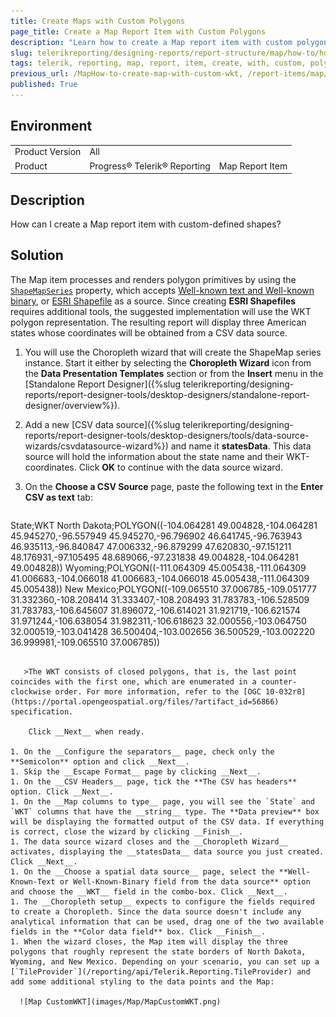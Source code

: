 ```yaml
---
title: Create Maps with Custom Polygons
page_title: Create a Map Report Item with Custom Polygons 
description: "Learn how to create a Map report item with custom polygons when using Telerik Reporting."
slug: telerikreporting/designing-reports/report-structure/map/how-to/how-to-create-a-map-with-custom-polygons
tags: telerik, reporting, map, report, item, create, with, custom, polygons
previous_url: /MapHow-to-create-map-with-custom-wkt, /report-items/map/how-to/how-to-create-a-map-with-custom-polygons
published: True
---
```


## Environment

<table>
	<tbody>
		<tr>
			<td>Product Version</td>
			<td>All</td>
		</tr>
		<tr>
			<td>Product</td>
			<td>Progress® Telerik® Reporting</td>
			<td>Map Report Item</td>
		</tr>
	</tbody>
</table>

## Description

How can I create a Map report item with custom-defined shapes?

## Solution

The Map item processes and renders polygon primitives by using the [`ShapeMapSeries`](/reporting/api/Telerik.Reporting.ShapeMapSeries) property, which accepts [Well-known text and Well-known binary](http://en.wikipedia.org/wiki/Well-known_text), or [ESRI Shapefile](http://en.wikipedia.org/wiki/Shapefile) as a source. Since creating __ESRI Shapefiles__ requires additional tools, the suggested implementation will use the WKT polygon representation. The resulting report will display three American states whose coordinates will be obtained from a CSV data source. 

1. You will use the Choropleth wizard that will create the ShapeMap series instance. Start it either by selecting the __Choropleth Wizard__ icon from the **Data Presentation Templates** section or from the __Insert__ menu in the [Standalone Report Designer]({%slug telerikreporting/designing-reports/report-designer-tools/desktop-designers/standalone-report-designer/overview%}). 
1. Add a new [CSV data source]({%slug telerikreporting/designing-reports/report-designer-tools/desktop-designers/tools/data-source-wizards/csvdatasource-wizard%}) and name it __statesData__. This data source will hold the information about the state name and their WKT-coordinates. Click **OK** to continue with the data source wizard. 
1. On the __Choose a CSV Source__ page, paste the following text in the **Enter CSV as text** tab: 
   
   ````   
State;WKT
North Dakota;POLYGON((-104.064281 49.004828,-104.064281 45.945270,-96.557949 45.945270,-96.796902 46.641745,-96.763943 46.935113,-96.840847 47.006332,-96.879299 47.620830,-97.151211 48.176931,-97.105495 48.689066,-97.231838 49.004828,-104.064281 49.004828))
Wyoming;POLYGON((-111.064309 45.005438,-111.064309 41.006683,-104.066018 41.006683,-104.066018 45.005438,-111.064309 45.005438))
New Mexico;POLYGON((-109.065510 37.006785,-109.051777 31.332360,-108.208414 31.333407,-108.208493 31.783783,-106.528509 31.783783,-106.645607 31.896072,-106.614021 31.921719,-106.621574 31.971244,-106.638054 31.982311,-106.618623 32.000556,-103.064750 32.000519,-103.041428 36.500404,-103.002656 36.500529,-103.002220 36.999981,-109.065510 37.006785))
````          

   >The WKT consists of closed polygons, that is, the last point coincides with the first one, which are enumerated in a counter-clockwise order. For more information, refer to the [OGC 10-032r8](https://portal.opengeospatial.org/files/?artifact_id=56866) specification. 

    Click __Next__ when ready. 

1. On the __Configure the separators__ page, check only the **Semicolon** option and click __Next__. 
1. Skip the __Escape Format__ page by clicking __Next__. 
1. On the __CSV Headers__ page, tick the **The CSV has headers** option. Click __Next__. 
1. On the __Map columns to type__ page, you will see the `State` and `WKT` columns that have the __string__ type. The **Data preview** box will be displaying the formatted output of the CSV data. If everything is correct, close the wizard by clicking __Finish__. 
1. The data source wizard closes and the __Choropleth Wizard__ activates, displaying the __statesData__ data source you just created. Click __Next__. 
1. On the __Choose a spatial data source__ page, select the **Well-Known-Text or Well-Known-Binary field from the data source** option and choose the __WKT__ field in the combo-box. Click __Next__. 
1. The __Choropleth setup__ expects to configure the fields required to create a Choropleth. Since the data source doesn't include any analytical information that can be used, drag one of the two available fields in the **Color data field** box. Click __Finish__. 
1. When the wizard closes, the Map item will display the three polygons that roughly represent the state borders of North Dakota, Wyoming, and New Mexico. Depending on your scenario, you can set up a [`TileProvider`](/reporting/api/Telerik.Reporting.TileProvider) and add some additional styling to the data points and the Map: 

  ![Map CustomWKT](images/Map/MapCustomWKT.png)

